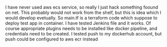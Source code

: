 I have never used aws ecs service, so really I just hack something foound on net. This probably would not work from the shelf, but this is idea which I would develop evetually.
So main.tf is a terraform code which suppose to deploy test app in container.
I have tested Jenkins file and it works. Of course appropriate plugins needs to be installed like docker pipeline, and credentials need to be created.
I tested push to my dockerhub account, but push could be configured to aws ecr instead
